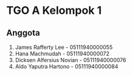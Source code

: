 # TGO A Kelompok 1
## Anggota
1. James Rafferty Lee - 05111940000055
2. Hana Machmudah - 05111940000072
3. Dicksen Alfersius Novian - 05111940000076
4. Aldo Yaputra Hartono - 05111940000084

